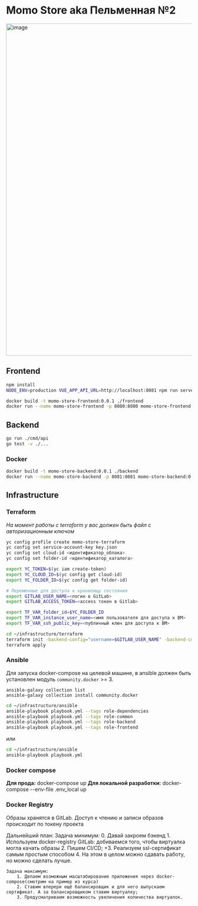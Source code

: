 # Momo Store aka Пельменная №2

<img width="900" alt="image" src="https://user-images.githubusercontent.com/9394918/167876466-2c530828-d658-4efe-9064-825626cc6db5.png">

## Frontend

```bash
npm install
NODE_ENV=production VUE_APP_API_URL=http://localhost:8081 npm run serve
```

```bash
docker build -t momo-store-frontend:0.0.1 ./frontend
docker run --name momo-store-frontend -p 8080:8080 momo-store-frontend:0.0.1

```


## Backend

```bash
go run ./cmd/api
go test -v ./... 
```

### Docker

```bash
docker build -t momo-store-backend:0.0.1 ./backend
docker run --name momo-store-backend -p 8081:8081 momo-store-backend:0.0.1

```

## Infrastructure

### Terraform

_На момент работы с terraform у вас должен быть файл с авторизационным ключом_ 
```bash
yc config profile create memo-store-terraform
yc config set service-account-key key.json
yc config set cloud-id <идентификатор_облака>
yc config set folder-id <идентификатор_каталога>

export YC_TOKEN=$(yc iam create-token)
export YC_CLOUD_ID=$(yc config get cloud-id)
export YC_FOLDER_ID=$(yc config get folder-id)

# Переменные для доступа к хранилищу состояния
export GITLAB_USER_NAME=<логин в GitLab>
export GITLAB_ACCESS_TOKEN=<access токен в Gitlab>

export TF_VAR_folder_id=$YC_FOLDER_ID
export TF_VAR_instance_user_name=<имя пользователя для доступа к ВМ>
export TF_VAR_ssh_public_key=<публичный ключ для доступа к ВМ>

cd ~/infrastructure/terraform
terraform init -backend-config="username=$GITLAB_USER_NAME" -backend-config="password=$GITLAB_ACCESS_TOKEN"
terraform apply
```



### Ansible

Для запуска docker-compose на целевой машине, в ansible должен быть установлен модуль `community.docker` >= 3.
```shell
ansible-galaxy collection list
ansible-galaxy collection install community.docker

```

```bash
cd ~/infrastructure/ansible
ansible-playbook playbook.yml --tags role-dependencies
ansible-playbook playbook.yml --tags role-common
ansible-playbook playbook.yml --tags role-backend
ansible-playbook playbook.yml --tags role-frontend

```
или

```bash
cd ~/infrastructure/ansible
ansible-playbook playbook.yml

```
### Docker compose

**Для прода:** docker-compose up 
**Для локальной разработки:** docker-compose --env-file .env_local up 

### Docker Registry
Образы хранятся в GitLab. Доступ к чтению и записи образов происходит по токену проекта

Дальнейший план:
    Задача минимум:
        0. Давай закроем бэкенд
        1. Используем docker-registry GitLab: добиваемся того, чтобы виртуалка могла качать образы
        2. Пишем CI/CD;
        +3. Реализуем ssl-сертификат самым простым способом
        4. На этом в целом можно сдавать работу, но можно сделать лучше.
    
    Задача максимум:
        1. Делаем возможным масштабирование приложения через docker-compose(смотрим на пример из курса)
        2. Ставим вперери ещё балансировщик и для него выпускаем сертификат. А за балансировщиком ставим виртуалку;
        3. Предусматриваем возможность увеличения количества виртуалок.